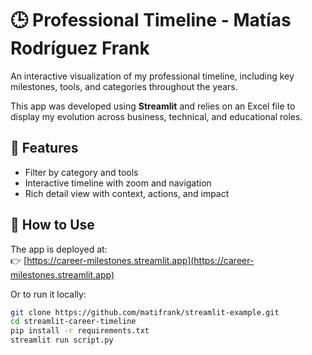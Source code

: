 # 🕒 Professional Timeline - Matías Rodríguez Frank

An interactive visualization of my professional timeline, including key milestones, tools, and categories throughout the years.

This app was developed using **Streamlit** and relies on an Excel file to display my evolution across business, technical, and educational roles.

## 📌 Features

- Filter by category and tools
- Interactive timeline with zoom and navigation
- Rich detail view with context, actions, and impact

## 🚀 How to Use

The app is deployed at:  
👉 [https://career-milestones.streamlit.app](https://career-milestones.streamlit.app)

Or to run it locally:

```bash
git clone https://github.com/matifrank/streamlit-example.git
cd streamlit-career-timeline
pip install -r requirements.txt
streamlit run script.py
